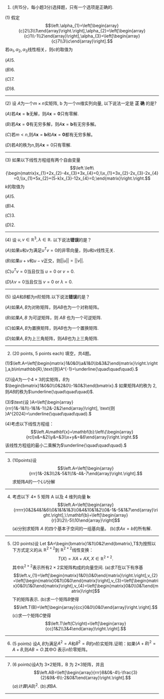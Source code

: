 
1. (共15分，每小题3分)选择题，只有一个选项是正确的.

(1) 假定
$$\left.\alpha_{1}=\left[\begin{array}{c}2\\3\\1\end{array}\right.\right],\alpha_{2}=\left[\begin{array}{c}1\\-1\\2\end{array}\right],\alpha_{3}=\left[\begin{array}{c}7\\3\\c\end{array}\right].$$
若$\alpha_1,\alpha_2,\alpha_3$线性相关，则$c$的取值为

$\left(A\right)5.$

$\left(B\right)6.$

$\left(C\right)7.$

$(D)8.$

---

(2)  设 $A$为一个$m\times n$实矩阵, b 为一个$m$维实列向量, 以下说法一定是 **正 确** 的是?

$(A)$若$A\mathbf{x}=\mathbf{b}$无解，则$A\mathbf{x}=\mathbf{0}$只有零解.

$(B)$若$A\mathbf{x}=\mathbf{0}$有无穷多解，则$A\mathbf{x}=\mathbf{b}$有无穷多解。

$(C)$若$m<n$,则$A\mathbf{x}=\mathbf{b}$和$A\mathbf{x}=\mathbf{0}$都有无穷多解。

$(D)$若$A$的秩为$n$,则$A\mathbf{x}=0$只有零解.

---

(3)  如果以下线性方程组有两个自由变量
$$\left.\left\{\begin{matrix}x_{1}+2x_{2}-4x_{3}+3x_{4}=0,\\x_{1}+3x_{2}-2x_{3}-2x_{4}=0,\\x_{1}+5x_{2}+(5-k)x_{3}-12x_{4}=0,\end{matrix}\right.\right.$$
$k$的取值为

$(A)5.$

$(B)4.$

$\left(C\right)3.$

$(D)2.$

---

(4)  设 $u,v\in\mathbb{R}^3,\lambda\in\mathbb{R}.$ 以下说法**错误**的是？

$\left(A\right)$如果$u$和$v$为满足$u^Tv=0$的非零向量，则$u$和$v$线性无关.

$\left(B\right)$如果$u+v$和$u-v$正交，则$||u||=||v||.$

$\left(C\right)u^{T}v=0$当且仅当 $u=0$ or $v=0$.

$\left(D\right)\lambda v=0$当且仅当 $v=0$ or $\lambda=0$.

---

(5)  设$A$和$B$都为$n$阶矩阵.以下说法**错误**的是？

$\left(A\right)$如果$A,B$为对称矩阵，则$AB$也为一个对称矩阵。

$\left(B\right)$如果$A,B$ 为可逆矩阵，则 $AB$ 也为一个可逆矩阵.

$\left(C\right)$如果$A,B$为置换矩阵，则$AB$也为一个置换矩阵.

$\left(D\right)$如果$A,B$为上三角矩阵，则$AB$也为上三角矩阵.

---

2. (20 points, 5 points each) 填空，共4题。

(1)$\left.A=\left[\begin{matrix}1&0&0\\a&1&0\\b&3&2\end{matrix}\right.\right],a,b\in\mathbb{R},\text{则}A^{-1}=\underline{\quad\quad\quad}.$

(2)设$A$为一个$4\times3$的实矩阵，$B$为$\begin{bmatrix}1&0&0\\0&2&0\\-1&0&3\end{bmatrix}.$
如果矩阵$A$的秩为 2,则$AB$的秩为$\underline{\quad\quad\quad}$.

(3)$\text{设 }A=\left[\begin{array}{rrr}1&-1&1\\-1&1&-1\\2&-2&2\end{array}\right], \text{则 }A^{2024}=\underline{\quad\quad\quad}.$

(4)考虑以下线性方程组：
$$\left.A\mathbf{x}=\mathbf{b}:\left\{\begin{array}{rcl}x&=&2\\y&=&3\\x+y&=&6\end{array}\right.\right.$$
该线性方程组的最小二乘解为$\underline{\quad\quad\quad}.$

---

3. (10points)设
$$\left.A=\left[\begin{array}{rrr}1&-2&3\\2&-5&1\\1&-4&-7\end{array}\right.\right].$$
求矩阵$A$的一个$LU$分解

---

4. 考虑以下 4× 5 矩阵 A 以及 4 维列向量 $\mathbf{b}$:
$$\left.A=\left[\begin{array}{rrrrr}0&2&4&1&6\\0&1&1&1&3\\0&4&10&1&2\\0&-1&-5&1&7\end{array}\right.\right],\:\mathbf{b}=\left[\begin{array}{r}3\\2\\-5\\10\end{array}\right]$$
(a)分别求矩阵 $A$ 的四个基本子空间的一组基向量。
(b)求$Ax=b$的所有解.

---

5. (20 points)设 Let $A=\begin{bmatrix}1&1\\0&2\end{bmatrix},T$为按照以下方式定义的从 $\mathbb{R}^{2\times2}$到 $\mathbb{R}^{2\times2}$线性变换：
$$T\left(X\right)=XA+AX,X\in\mathbb{R}^{2\times2}.$$
其中$\mathbb{R}^{2\times2}$表示所有$2\times2$实矩阵构成的向量空间.
(a)求$T$在以下有序基
$$\left.v_{1}=\left[\begin{matrix}1&0\\0&0\end{matrix}\right.\right],v_{2}=\left[\begin{matrix}0&1\\0&0\end{matrix}\right],v_{3}=\left[\begin{matrix}0&0\\1&0\end{matrix}\right],v_{4}=\left[\begin{matrix}0&0\\0&1\end{matrix}\right]$$
下的矩阵表示.
(b)求一个矩阵$B$使得
$$\left.T(B)=\left[\begin{array}{cc}0&0\\0&0\end{array}\right.\right].$$
(c)求一个矩阵$C$使得
$$\left.T\left(C\right)=\left[\begin{array}{cc}1&2\\3&4\end{array}\right.\right].$$

---

6. (5 points) 设$A,B$为满足$A^2=A$和$B^2=B$的$n$阶实矩阵.证明：如果$(A+B)^2=A+B$,则$AB=O.$其中O 表示$n$阶零矩阵。

---

7. (6 points)设$A$为 3$\times2$矩阵，B 为 2$\times3$矩阵，并且
$$\left.AB=\left[\begin{array}{rrr}8&0&-4\\-\frac{3}{2}&9&-6\\-2&0&1\end{array}\right.\right].$$
$\left(a\right)计算\left(AB\right)^{2}.$
$(b)求BA.$

---
